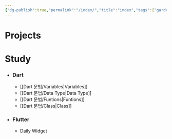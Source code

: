 ```yaml
---
{"dg-publish":true,"permalink":"/index/","title":"index","tags":["gardenEntry"]}
---
```


# Projects

# Study
- ### Dart
  * [[Dart 문법/Variables\|Variables]]
  * [[Dart 문법/Data Type\|Data Type]]
  * [[Dart 문법/Funtions\|Funtions]]
  * [[Dart 문법/Class\|Class]]

- ### Flutter
	- Daily Widget